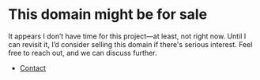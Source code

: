 # This domain might be for sale
It appears I don’t have time for this project—at least, not right now. Until I can revisit it, I’d consider selling this domain if there's serious interest. Feel free to reach out, and we can discuss further.

* [Contact](https://forms.gle/mY8hEZzCsRvt63hZ6)
